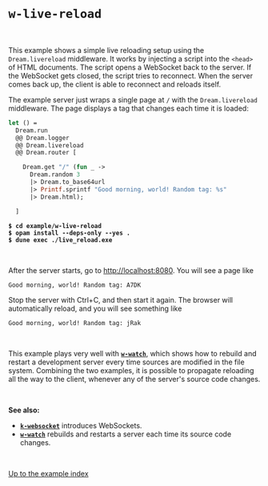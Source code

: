 # `w-live-reload`

<br>

This example shows a simple live reloading setup using the `Dream.livereload`
middleware. It works by injecting a script into the `<head>` of HTML documents.
The script opens a WebSocket back to the server. If the WebSocket gets closed,
the script tries to reconnect. When the server comes back up, the client is able
to reconnect and reloads itself.

The example server just wraps a single page at `/` with the `Dream.livereload` middleware. The page
displays a tag that changes each time it is loaded:

```ocaml
let () =
  Dream.run
  @@ Dream.logger
  @@ Dream.livereload
  @@ Dream.router [

    Dream.get "/" (fun _ ->
      Dream.random 3
      |> Dream.to_base64url
      |> Printf.sprintf "Good morning, world! Random tag: %s"
      |> Dream.html);

  ]
```

<pre><code><b>$ cd example/w-live-reload</b>
<b>$ opam install --deps-only --yes .</b>
<b>$ dune exec ./live_reload.exe</b>
</code></pre>

<br>

After the server starts, go to [http://localhost:8080](http://localhost:8080).
You will see a page like

```
Good morning, world! Random tag: A7DK
```

Stop the server with Ctrl+C, and then start it again. The browser will
automatically reload, and you will see something like

```
Good morning, world! Random tag: jRak
```

<br>

This example plays very well with [**`w-watch`**](../w-watch#files), which shows
how to rebuild and restart a development server every time sources are modified
in the file system. Combining the two examples, it is possible to propagate
reloading all the way to the client, whenever any of the server's source code
changes.

<br>

**See also:**

- [**`k-websocket`**](../k-websocket#files) introduces WebSockets.
- [**`w-watch`**](../w-watch#files) rebuilds and restarts a server each
  time its source code changes.

<br>

[Up to the example index](../#examples)

